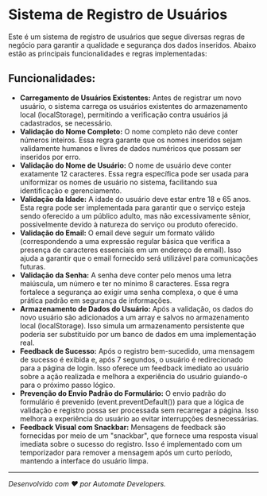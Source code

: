 <h1>Sistema de Registro de Usuários</h1>

<p>Este é um sistema de registro de usuários que segue diversas regras de negócio para garantir a qualidade e segurança dos dados inseridos. Abaixo estão as principais funcionalidades e regras implementadas:</p>

<h2>Funcionalidades:</h2>
<ul>
    <li><strong>Carregamento de Usuários Existentes:</strong> Antes de registrar um novo usuário, o sistema carrega os usuários existentes do armazenamento local (localStorage), permitindo a verificação contra usuários já cadastrados, se necessário.</li>
    <li><strong>Validação do Nome Completo:</strong> O nome completo não deve conter números inteiros. Essa regra garante que os nomes inseridos sejam validamente humanos e livres de dados numéricos que possam ser inseridos por erro.</li>
    <li><strong>Validação do Nome de Usuário:</strong> O nome de usuário deve conter exatamente 12 caracteres. Essa regra específica pode ser usada para uniformizar os nomes de usuário no sistema, facilitando sua identificação e gerenciamento.</li>
    <li><strong>Validação da Idade:</strong> A idade do usuário deve estar entre 18 e 65 anos. Esta regra pode ser implementada para garantir que o serviço esteja sendo oferecido a um público adulto, mas não excessivamente sênior, possivelmente devido à natureza do serviço ou produto oferecido.</li>
    <li><strong>Validação do Email:</strong> O email deve seguir um formato válido (correspondendo a uma expressão regular básica que verifica a presença de caracteres essenciais em um endereço de email). Isso ajuda a garantir que o email fornecido será utilizável para comunicações futuras.</li>
    <li><strong>Validação da Senha:</strong> A senha deve conter pelo menos uma letra maiúscula, um número e ter no mínimo 8 caracteres. Essa regra fortalece a segurança ao exigir uma senha complexa, o que é uma prática padrão em segurança de informações.</li>
    <li><strong>Armazenamento de Dados do Usuário:</strong> Após a validação, os dados do novo usuário são adicionados a um array e salvos no armazenamento local (localStorage). Isso simula um armazenamento persistente que poderia ser substituído por um banco de dados em uma implementação real.</li>
    <li><strong>Feedback de Sucesso:</strong> Após o registro bem-sucedido, uma mensagem de sucesso é exibida e, após 7 segundos, o usuário é redirecionado para a página de login. Isso oferece um feedback imediato ao usuário sobre a ação realizada e melhora a experiência do usuário guiando-o para o próximo passo lógico.</li>
    <li><strong>Prevenção do Envio Padrão do Formulário:</strong> O envio padrão do formulário é prevenido (event.preventDefault()) para que a lógica de validação e registro possa ser processada sem recarregar a página. Isso melhora a experiência do usuário ao evitar interrupções desnecessárias.</li>
    <li><strong>Feedback Visual com Snackbar:</strong> Mensagens de feedback são fornecidas por meio de um "snackbar", que fornece uma resposta visual imediata sobre o sucesso do registro. Isso é implementado com um temporizador para remover a mensagem após um curto período, mantendo a interface do usuário limpa.</li>
</ul>

<hr>

<p><em>Desenvolvido com ❤️ por Automate Developers.</em></p>
